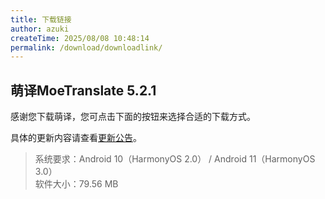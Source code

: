 ```yaml
---
title: 下载链接
author: azuki
createTime: 2025/08/08 10:48:14
permalink: /download/downloadlink/
---
```

## 萌译MoeTranslate 5.2.1

感谢您下载萌译，您可点击下面的按钮来选择合适的下载方式。

具体的更新内容请查看[更新公告](/download/announcement/)。

>系统要求：Android 10（HarmonyOS 2.0） / Android 11（HarmonyOS 3.0）  
>软件大小：79.56 MB

<DownloadButtons3 />
